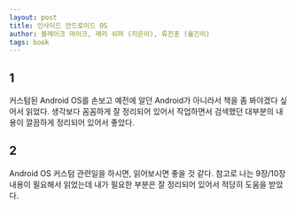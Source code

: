 ```yaml
---
layout: post
title: 인사이드 안드로이드 OS
author: 블레이크 마이크, 래리 쉬퍼 (지은이), 류진훈 (옮긴이)
tags: book
---
```


## 1

커스텀된 Android OS를 손보고 예전에 알던 Android가 아니라서 책을 좀 봐야겠다 싶어서 읽었다. 생각보다 꼼꼼하게 잘 정리되어 있어서 작업하면서 검색했던 대부분의 내용이 깔끔하게 정리되어 있어서 좋았다.

## 2

Android OS 커스텀 관련일을 하시면, 읽어보시면 좋을 것 같다. 참고로 나는 9장/10장 내용이 필요해서 읽었는데 내가 필요한 부분은 잘 정리되어 있어서 적당히 도움을 받았다.
